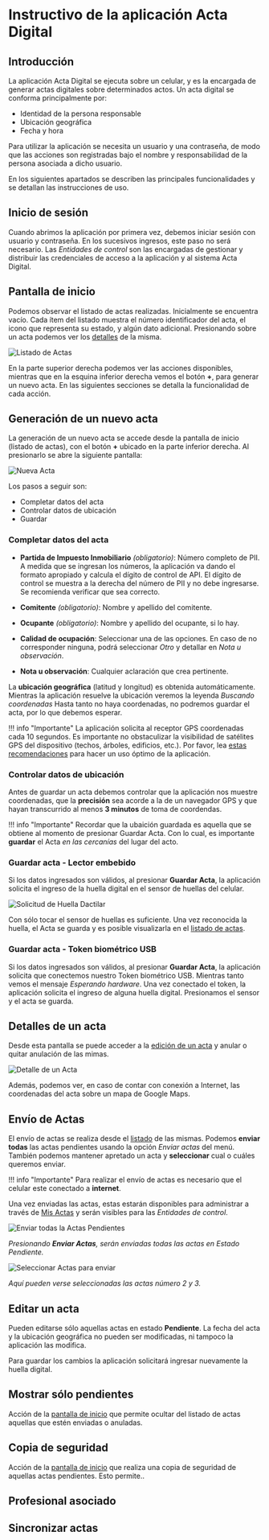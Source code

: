 # Instructivo de la aplicación **Acta Digital**

## Introducción
La aplicación Acta Digital se ejecuta sobre un celular, y es la encargada de generar actas digitales sobre determinados actos. Un acta digital se conforma principalmente por:

- Identidad de la persona responsable
- Ubicación geográfica
- Fecha y hora

Para utilizar la aplicación se necesita un usuario y una contraseña, de modo que las acciones son registradas bajo el nombre y responsabilidad de la persona asociada a dicho usuario.

En los siguientes apartados se describen las principales funcionalidades y se detallan las instrucciones de uso.

## Inicio de sesión
Cuando abrimos la aplicación por primera vez, debemos iniciar sesión con usuario y contraseña. En los sucesivos ingresos, este paso no será necesario. 
Las _Entidades de control_ son las encargadas de gestionar y distribuir las credenciales de acceso a la aplicación y al sistema Acta Digital.

## Pantalla de inicio
Podemos observar el listado de actas realizadas. Inicialmente se encuentra vacío. Cada ítem del listado muestra el número identificador del acta, el icono que representa su estado, y algún dato adicional. Presionando sobre un acta podemos ver los [detalles](#detalles-de-un-acta) de la misma.

![Listado de Actas](/img/acta_listado.png)

En la parte superior derecha podemos ver las acciones disponibles, mientras que en la esquina inferior derecha vemos el botón **+**, para generar un nuevo acta.
En las siguientes secciones se detalla la funcionalidad de cada acción.

## Generación de un nuevo acta
La generación de un nuevo acta se accede desde la pantalla de inicio (listado de actas), con el botón **+** ubicado en la parte
inferior derecha. Al presionarlo se abre la siguiente pantalla:

![Nueva Acta](/img/acta_nueva.png)

Los pasos a seguir son:

- Completar datos del acta
- Controlar datos de ubicación
- Guardar

### Completar datos del acta
- **Partida de Impuesto Inmobiliario** _(obligatorio)_: Número completo de PII. A medida que se ingresan los números, la aplicación va dando el formato apropiado y calcula el dígito de control de API. El dígito de control se muestra a la derecha del número de PII y no debe ingresarse. Se recomienda verificar que sea correcto.

- **Comitente** _(obligatorio)_: Nombre y apellido del comitente.
- **Ocupante** _(obligatorio)_: Nombre y apellido del ocupante, si lo hay.
- **Calidad de ocupación**: Seleccionar una de las opciones. En caso de no corresponder ninguna, podrá seleccionar _Otro_ y detallar en _Nota u observación_.
- **Nota u observación**: Cualquier aclaración que crea pertinente.

La **ubicación geográfica** (latitud y longitud) es obtenida automáticamente. Mientras la aplicación resuelve la ubicación veremos la leyenda _Buscando coordenadas_
Hasta tanto no haya coordenadas, no podremos guardar el acta, por lo que debemos esperar.

!!! info "Importante"
    La aplicación solicita al receptor GPS coordenadas cada 10 segundos. Es importante no obstaculizar la visibilidad de satélites GPS del dispositivo (techos, árboles, edificios, etc.). Por favor, lea [estas recomendaciones](/preguntas-frecuentes/recomendaciones/) para hacer un uso óptimo de la aplicación. 

### Controlar datos de ubicación
Antes de guardar un acta debemos controlar que la aplicación nos muestre coordenadas, que la **precisión** sea acorde a la de un navegador GPS y que hayan transcurrido al menos **3 minutos** de toma de coordendas.

!!! info "Importante"
    Recordar que la ubaición guardada es aquella que se obtiene al momento de presionar Guardar Acta. Con lo cual, es importante **guardar** el Acta _en las cercanías_ del lugar del acto.

### Guardar acta - Lector embebido
Si los datos ingresados son válidos, al presionar **Guardar Acta**, la aplicación solicita el ingreso de la huella digital en el sensor de huellas del celular.

![Solicitud de Huella Dactilar](/img/acta_solicitud-huella.png)

Con sólo tocar el sensor de huellas es suficiente. Una vez reconocida la huella, el Acta se guarda y es posible visualizarla en el [listado de actas](#pantalla-de-inicio).

### Guardar acta - Token biométrico USB
Si los datos ingresados son válidos, al presionar **Guardar Acta**, la aplicación solicita que conectemos nuestro Token biométrico USB. Mientras tanto vemos el mensaje _Esperando hardware_. Una vez conectado el token, la aplicación solicita el ingreso de alguna huella digital. Presionamos el sensor y el acta se guarda.

## Detalles de un acta
Desde esta pantalla se puede acceder a la [edición de un acta](#editar-un-acta) y anular o quitar anulación de las mimas.

![Detalle de un Acta](/img/acta_detalle.png)

Además, podemos ver, en caso de contar con conexión a Internet, las coordenadas del acta sobre un mapa de Google Maps.

## Envío de Actas
El envío de actas se realiza desde el [listado](#pantalla-de-inicio) de las mismas. 
Podemos **enviar todas** las actas pendientes usando la opción _Enviar actas_ del menú. También podemos mantener apretado un acta y **seleccionar** cual o cuáles queremos enviar.

!!! info "Importante"
	Para realizar el envío de actas es necesario que el celular este conectado a **internet**.

Una vez enviadas las actas, estas estarán disponibles para administrar a través de [Mis Actas](#) y serán visibles para las _Entidades de control_.

![Enviar todas la Actas Pendientes](/img/acta_enviar-todas.png)

*Presionando __Enviar Actas__, serán enviadas todas las actas en Estado Pendiente.*

![Seleccionar Actas para enviar](/img/acta_enviar.png)

*Aquí pueden verse seleccionadas las actas número 2 y 3.*

## Editar un acta
Pueden editarse sólo aquellas actas en estado **Pendiente**. La fecha del acta y la ubicación geográfica no pueden ser modificadas, ni tampoco la aplicación las modifica.

Para guardar los cambios la aplicación solicitará ingresar nuevamente la huella digital.

## Mostrar sólo pendientes
Acción de la [pantalla de inicio](#pantalla-de-inicio) que permite ocultar del listado de actas aquellas que estén enviadas o anuladas.

## Copia de seguridad
Acción de la [pantalla de inicio](#pantalla-de-inicio) que realiza una copia de seguridad de aquellas actas pendientes. Esto permite..

## Profesional asociado

## Sincronizar actas
